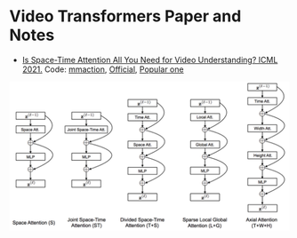 # Video Transformers Paper and Notes
* [Is Space-Time Attention All You Need for Video Understanding? ICML 2021.](https://arxiv.org/pdf/2102.05095.pdf) Code: [mmaction](https://github.com/open-mmlab/mmaction2/blob/master/configs/recognition/timesformer/README.md), [Official](https://github.com/facebookresearch/TimeSformer), [Popular one](https://github.com/lucidrains/TimeSformer-pytorch)

<img src="./images/video_transformers/TimeSformer.png" width="600px"></img>

